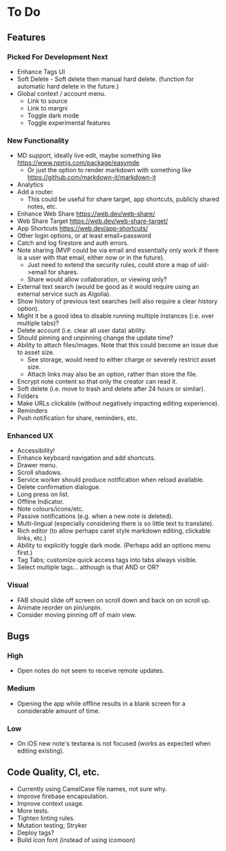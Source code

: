 # To Do

## Features

### Picked For Development Next

-   Enhance Tags UI
-   Soft Delete - Soft delete then manual hard delete. (function for automatic hard delete in the future.)
-   Global context / account menu.
    -   Link to source
    -   Link to margni
    -   Toggle dark mode
    -   Toggle experimental features

### New Functionality

-   MD support, ideally live edit, maybe something like https://www.npmjs.com/package/easymde
    -   Or just the option to render markdown with something like https://github.com/markdown-it/markdown-it
-   Analytics
-   Add a router.
    -   This could be useful for share target, app shortcuts, publicly shared notes, etc.
-   Enhance Web Share https://web.dev/web-share/
-   Web Share Target https://web.dev/web-share-target/
-   App Shortcuts https://web.dev/app-shortcuts/
-   Other login options, or at least email+password
-   Catch and log firestore and auth errors.
-   Note sharing (MVP could be via email and essentially only work if there is a user with that email, either now or in the future).
    -   Just need to extend the security rules, could store a map of uid->email for shares.
    -   Share would allow collaboration, or viewing only?
-   External text search (would be good as it would require using an external service such as Algolia).
-   Show history of previous text searches (will also require a clear history option).
-   Might it be a good idea to disable running multiple instances (i.e. over multiple tabs)?
-   Delete account (i.e. clear all user data) ability.
-   Should pinning and unpinning change the update time?
-   Ability to attach files/images. Note that this could become an issue due to asset size.
    -   See storage, would need to either charge or severely restrict asset size.
    -   Attach links may also be an option, rather than store the file.
-   Encrypt note content so that only the creator can read it.
-   Soft delete (i.e. move to trash and delete after 24 hours or similar).
-   Folders
-   Make URLs clickable (without negatively impacting editing experience).
-   Reminders
-   Push notification for share, reminders, etc.

### Enhanced UX

-   Accessibility!
-   Enhance keyboard navigation and add shortcuts.
-   Drawer menu.
-   Scroll shadows.
-   Service worker should produce notification when reload available.
-   Delete confirmation dialogue.
-   Long press on list.
-   Offline Indicator.
-   Note colours/icons/etc.
-   Passive notifications (e.g. when a new note is deleted).
-   Multi-lingual (especially considering there is so little text to translate).
-   Rich editor (to allow perhaps caret style markdown editing, clickable links, etc.)
-   Ability to explicitly toggle dark mode. (Perhaps add an options menu first.)
-   Tag Tabs; customize quick access tags into tabs always visible.
-   Select multiple tags... although is that AND or OR?

### Visual

-   FAB should slide off screen on scroll down and back on on scroll up.
-   Animate reorder on pin/unpin.
-   Consider moving pinning off of main view.

## Bugs

### High

-   Open notes do not seem to receive remote updates.

### Medium

-   Opening the app while offline results in a blank screen for a considerable amount of time.

### Low

-   On iOS new note's textarea is not focused (works as expected when editing existing).

## Code Quality, CI, etc.

-   Currently using CamelCase file names, not sure why.
-   Improve firebase encapsulation.
-   Improve context usage.
-   More tests.
-   Tighten linting rules.
-   Mutation testing; Stryker
-   Deploy tags?
-   Build icon font (instead of using icomoon)
